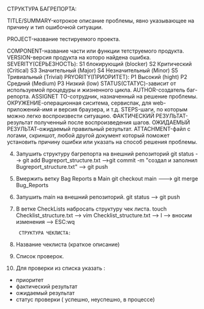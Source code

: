 СТРУКТУРА БАГРЕПОРТА:

TITLE/SUMMARY-котрокое описание проблемы, явно указывающее на причину и тип ошибочной ситуации.

PROJECT-название тестируемого проекта.

COMPONENT-название части или функции тетструемого продукта.
VERSION-версия продукта на которо найдена ошибка.
SEVERITY(СЕРЬЕЗНОСТЬ):
	S1 блокирующий (blocker)
	S2 Критический (Critical)
	S3 Значительный (Major)
	S4 Незначительный (Minor)
	S5 Тривиальный (Trivial)
PRYORITY(ПРИОРИТЕТ):
	P1 Высокий (hight)
	P2 Средний (Medium)
	P3 Низкий (low)
STATUS(СТАТУС)-зависит от используемой процедуры и жизненного цикла.
AUTHOR-создатель баг-репорта.
ASSIGNET TO-сотрудник, назначенный на решение проблемы.
ОКРУЖЕНИЕ-операционная сиситема, сервиспак, для web-приложений-имя и версия браузера, и т.д.
STEPS-шаги, по которым можно легко воспроизвести ситуацию.
ФАКТИЧЕСКИЙ РЕЗУЛЬТАТ-результат полученный после воспроизведения шагов.
ОЖИДАЕМЫЙ РЕЗУЛЬТАТ-ожидаемый правильный результат.
ATTACHMENT-файл с логами, скриншот, любой другой документ который поможет установить причину ошибки или указать на способ решения проблемы.

4. Запушить структуру багрепорта на внешний репозиторий
git status --> git add Bugreport_structure.txt -->git commit -m "создал и заполнил Bugreport_structure.txt" --> git push

5. Вмержить ветку Bag Reports в Main
git checkout main ---> git merge Bug_Reports

6. Запушить main на внешний репозиторий.
git status --> git push

7. В ветке CheckLists набросать структуру чек листа.
touch Checklist_structure.txt --> vim Checklist_structure.txt --> I --> вносим изменения --> ESC:wq

		СТРУКТУРА ЧЕКЛИСТА:

1. Название чеклиста (краткое описание)
2. Список проверок.
3. Для проверки из списка указать :
  - приоритет
  - фактический результат
  - ожидаемый результат
  - статус проверки ( успешно, неуспешно, в процессе)
